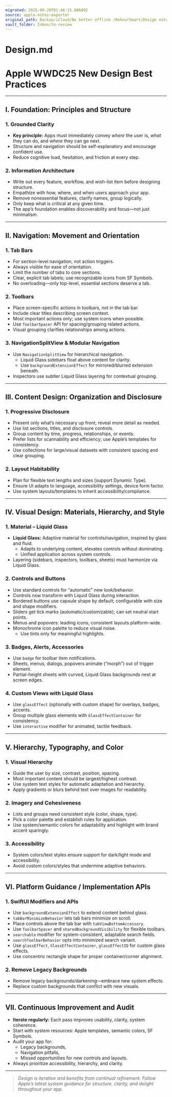 ```yaml
---
migrated: 2025-09-20T01:46:15.806092
source: apple-notes-exporter
original_path: Backup/iCloud/Be better offline /RehearSmart/Design notes/Design-md.md
vault_folder: Inbox/to-review
---
```

# Design.md

# Apple WWDC25 New Design Best Practices

---

## I. Foundation: Principles and Structure

### 1. Grounded Clarity

- **Key principle:** Apps must immediately convey *where* the user is, *what* they can do, and *where* they can go next.
- Structure and navigation should be self-explanatory and encourage confident use.
- Reduce cognitive load, hesitation, and friction at every step.

### 2. Information Architecture

- Write out every feature, workflow, and wish-list item before designing structure.
- Empathize with how, where, and when users approach your app.
- Remove nonessential features, clarify names, group logically.
- Only keep what is critical at any given time.
- The app’s foundation enables discoverability and focus—not just minimalism.

---

## II. Navigation: Movement and Orientation

### 1. Tab Bars

- For section-level navigation, not action triggers.
- Always visible for ease of orientation.
- Limit the number of tabs to core sections.
- Clear, explicit tab labels; use recognizable icons from SF Symbols.
- No overloading—only top-level, essential sections deserve a tab.

### 2. Toolbars

- Place screen-specific actions in toolbars, not in the tab bar.
- Include clear titles describing screen context.
- Most important actions only; use system icons when possible.
- Use `ToolbarSpacer` API for spacing/grouping related actions.
- Visual grouping clarifies relationships among actions.

### 3. NavigationSplitView & Modular Navigation

- Use `NavigationSplitView` for hierarchical navigation.
  - Liquid Glass sidebars float above content for clarity.
  - Use `backgroundExtensionEffect` for mirrored/blurred extension beneath.
- Inspectors use subtler Liquid Glass layering for contextual grouping.

---

## III. Content Design: Organization and Disclosure

### 1. Progressive Disclosure

- Present only what’s necessary up front; reveal more detail as needed.
- Use list sections, titles, and disclosure controls.
- Group content by time, progress, relationships, or events.
- Prefer lists for scannability and efficiency; use Apple’s templates for consistency.
- Use collections for large/visual datasets with consistent spacing and clear grouping.

### 2. Layout Habitability

- Plan for flexible text lengths and sizes (support Dynamic Type).
- Ensure UI adapts to language, accessibility settings, device form factor.
- Use system layouts/templates to inherit accessibility/compliance.

---

## IV. Visual Design: Materials, Hierarchy, and Style

### 1. Material – Liquid Glass

- **Liquid Glass:** Adaptive material for controls/navigation, inspired by glass and fluid.
  - Adapts to underlying content, elevates controls without dominating.
  - Unified application across system controls.
- Layering (sidebars, inspectors, toolbars, sheets) must harmonize via Liquid Glass.

### 2. Controls and Buttons

- Use standard controls for “automatic” new look/behavior.
- Controls now transform with Liquid Glass during interaction.
- Bordered buttons use capsule shape by default; configurable with size and shape modifiers.
- Sliders get tick marks (automatic/customizable); can set neutral start points.
- Menus and popovers: leading icons, consistent layouts platform-wide.
- Monochrome icon palette to reduce visual noise.
  - Use tints only for meaningful highlights.

### 3. Badges, Alerts, Accessories

- Use `badge` for toolbar item notifications.
- Sheets, menus, dialogs, popovers animate (“morph”) out of trigger element.
- Partial-height sheets with curved, Liquid Glass backgrounds nest at screen edges.

### 4. Custom Views with Liquid Glass

- Use `glassEffect` (optionally with custom shape) for overlays, badges, accents.
- Group multiple glass elements with `GlassEffectContainer` for consistency.
- Use `interactive` modifier for animated, tactile feedback.

---

## V. Hierarchy, Typography, and Color

### 1. Visual Hierarchy

- Guide the user by size, contrast, position, spacing.
- Most important content should be largest/highest contrast.
- Use system text styles for automatic adaptation and hierarchy.
- Apply gradients or blurs behind text over images for readability.

### 2. Imagery and Cohesiveness

- Lists and groups need consistent style (color, shape, type).
- Pick a color palette and establish rules for application.
- Use system/semantic colors for adaptability and highlight with brand accent sparingly.

### 3. Accessibility

- System colors/text styles ensure support for dark/light mode and accessibility.
- Avoid custom colors/styles that undermine adaptive behaviors.

---

## VI. Platform Guidance / Implementation APIs

### 1. SwiftUI Modifiers and APIs

- Use `backgroundExtensionEffect` to extend content behind glass.
- `tabBarMinimizeBehavior` lets tab bars minimize on scroll.
- Place controls above the tab bar with `tabViewBottomAccessory`.
- Use `ToolbarSpacer` and `sharedBackgroundVisibility` for flexible toolbars.
- `searchable` modifier for system-consistent, adaptable search fields.
- `searchToolbarBehavior` opts into minimized search variant.
- Use `glassEffect`, `GlassEffectContainer`, `glassEffectID` for custom glass effects.
- Use concentric rectangle shape for proper container/corner alignment.
  
### 2. Remove Legacy Backgrounds

- Remove legacy backgrounds/darkening—embrace new system effects.
- Replace custom backgrounds that conflict with new visuals.

---

## VII. Continuous Improvement and Audit

- **Iterate regularly:** Each pass improves usability, clarity, system coherence.
- Start with system resources: Apple templates, semantic colors, SF Symbols.
- Audit your app for:
  - Legacy backgrounds,
  - Navigation pitfalls,
  - Missed opportunities for new controls and layouts.
- Always prioritize accessibility, hierarchy, and clarity.

---

> *Design is iterative and benefits from continual refinement. Follow Apple’s latest system guidance for structure, clarity, and delight throughout your app.*

